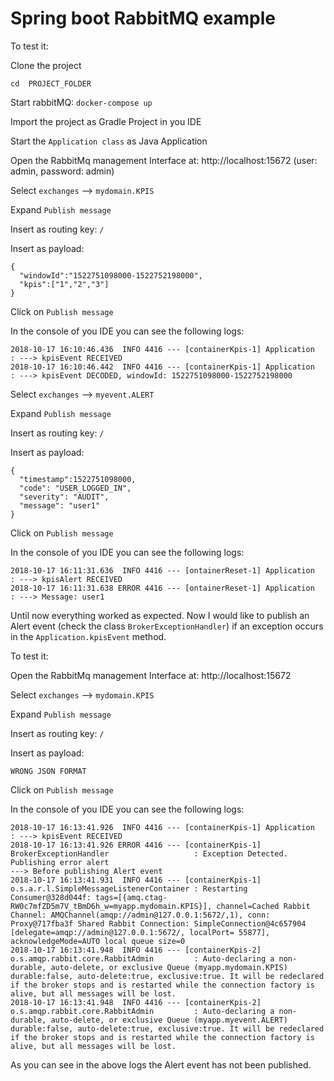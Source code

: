 # Spring boot RabbitMQ example

To test it:

Clone the project

`cd  PROJECT_FOLDER`

Start rabbitMQ: `docker-compose up`

Import the project as Gradle Project in you IDE

Start the `Application class` as Java Application

Open the RabbitMq management Interface at: http://localhost:15672  (user: admin, password: admin)

Select `exchanges` --> `mydomain.KPIS`

Expand `Publish message`

Insert as routing key: `/`

Insert as payload: 

```
{
  "windowId":"1522751098000-1522752198000",
  "kpis":["1","2","3"]
}
```

Click on `Publish message`

In the console of you IDE you can see the following logs:

```
2018-10-17 16:10:46.436  INFO 4416 --- [containerKpis-1] Application                              : ---> kpisEvent RECEIVED
2018-10-17 16:10:46.442  INFO 4416 --- [containerKpis-1] Application                              : ---> kpisEvent DECODED, windowId: 1522751098000-1522752198000
```

Select `exchanges` --> `myevent.ALERT`

Expand `Publish message`

Insert as routing key: `/`

Insert as payload: 

```
{
  "timestamp":1522751098000,
  "code": "USER_LOGGED_IN",
  "severity": "AUDIT",
  "message": "user1"
}
```

Click on `Publish message`

In the console of you IDE you can see the following logs:

```
2018-10-17 16:11:31.636  INFO 4416 --- [ontainerReset-1] Application                              : ---> kpisAlert RECEIVED
2018-10-17 16:11:31.638 ERROR 4416 --- [ontainerReset-1] Application                              : ---> Message: user1
```

Until now everything worked as expected. Now I would like to publish an Alert event (check the class `BrokerExceptionHandler`) if an exception occurs in the `Application.kpisEvent` method.

To test it:


Open the RabbitMq management Interface at: http://localhost:15672

Select `exchanges` --> `mydomain.KPIS`

Expand `Publish message`

Insert as routing key: `/`

Insert as payload: 

```
WRONG JSON FORMAT
```

Click on `Publish message`

In the console of you IDE you can see the following logs:

```
2018-10-17 16:13:41.926  INFO 4416 --- [containerKpis-1] Application                              : ---> kpisEvent RECEIVED
2018-10-17 16:13:41.926 ERROR 4416 --- [containerKpis-1] BrokerExceptionHandler                   : Exception Detected. Publishing error alert
---> Before publishing Alert event
2018-10-17 16:13:41.931  INFO 4416 --- [containerKpis-1] o.s.a.r.l.SimpleMessageListenerContainer : Restarting Consumer@328d044f: tags=[{amq.ctag-RW0c7mfZD5m7V_tBmD6h_w=myapp.mydomain.KPIS}], channel=Cached Rabbit Channel: AMQChannel(amqp://admin@127.0.0.1:5672/,1), conn: Proxy@717fba3f Shared Rabbit Connection: SimpleConnection@4c657904 [delegate=amqp://admin@127.0.0.1:5672/, localPort= 55877], acknowledgeMode=AUTO local queue size=0
2018-10-17 16:13:41.948  INFO 4416 --- [containerKpis-2] o.s.amqp.rabbit.core.RabbitAdmin         : Auto-declaring a non-durable, auto-delete, or exclusive Queue (myapp.mydomain.KPIS) durable:false, auto-delete:true, exclusive:true. It will be redeclared if the broker stops and is restarted while the connection factory is alive, but all messages will be lost.
2018-10-17 16:13:41.948  INFO 4416 --- [containerKpis-2] o.s.amqp.rabbit.core.RabbitAdmin         : Auto-declaring a non-durable, auto-delete, or exclusive Queue (myapp.myevent.ALERT) durable:false, auto-delete:true, exclusive:true. It will be redeclared if the broker stops and is restarted while the connection factory is alive, but all messages will be lost.
```

As you can see in the above logs the Alert event has not been published.



